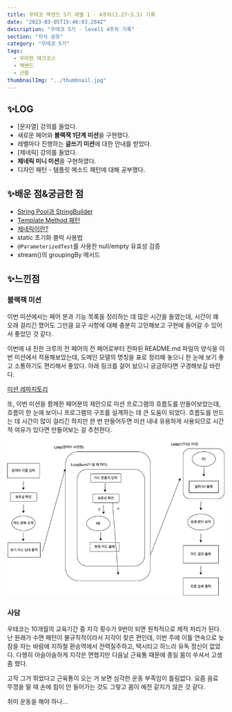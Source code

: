 ```yaml
---
title: 우테코 백엔드 5기 레벨 1 - 4주차(2.27~3.3) 기록
date: "2023-03-05T15:46:03.284Z"
description: "우테코 5기 - level1 4주차 기록"
section: "지식 공유" 
category: "우테코 5기"
tags:
  - 우아한 테크코스
  - 백엔드
  - 근황
thumbnailImg: "../thumbnail.jpg"
---
```


## ✨LOG

- [문자열] 강의를 들었다.
- 새로운 페어와 **블랙잭 1단계 미션**을 구현했다.
- 레벨마다 진행하는 **글쓰기 미션**에 대한 안내를 받았다.
- [제네릭] 강의를 들었다.
- **제네릭 미니 미션**을 구현하였다.
- 디자인 패턴 - 템플릿 메소드 패턴에 대해 공부했다.

## ✨배운 점&궁금한 점

- [String Pool과 StringBuilder](https://amaran-th.github.io/%EC%9A%B0%ED%85%8C%EC%BD%94%205%EA%B8%B0/[Java]%20String%20Pool%EA%B3%BC%20StringBuilder/)
- [Template Method 패턴](https://amaran-th.github.io/%EC%9A%B0%ED%85%8C%EC%BD%94%205%EA%B8%B0/[%EB%94%94%EC%9E%90%EC%9D%B8%20%ED%8C%A8%ED%84%B4]%20Template%20Method%20Pattern/)
- [제네릭이란?](<https://amaran-th.github.io/%EC%9A%B0%ED%85%8C%EC%BD%94%205%EA%B8%B0/[Java]%20%EC%A0%9C%EB%84%A4%EB%A6%AD(Generic)/>)
- static 초기화 블럭 사용법
- `@ParameterizedTest`를 사용한 null/empty 유효성 검증
- stream()의 groupingBy 메서드

## ✨느낀점

### 블랙잭 미션

이번 미션에서는 페어 분과 기능 목록을 정리하는 데 많은 시간을 들였는데, 시간이 꽤 오래 걸리긴 했어도 그만큼 요구 사항에 대해 충분히 고민해보고 구현에 들어갈 수 있어서 좋았던 것 같다.

이번에 내 친한 크루의 전 페어의 전 페어로부터 전파된 README.md 파일의 양식을 이번 미션에서 적용해보았는데, 도메인 모델의 명칭을 표로 정리해 놓으니 한 눈에 보기 좋고 소통하기도 편리해서 좋았다. 아래 링크를 걸어 놨으니 궁금하다면 구경해보길 바란다.

[미션 레파지토리](https://github.com/amaran-th/java-blackjack/tree/step1/docs)

또, 이번 미션을 함께한 페어분의 제안으로 미션 프로그램의 흐름도를 만들어보았는데, 흐름이 한 눈에 보이니 프로그램의 구조를 설계하는 데 큰 도움이 되었다. 흐름도를 만드는 데 시간이 많이 걸리긴 하지만 한 번 만들어두면 미션 내내 유용하게 사용되므로 시간적 여유가 있다면 만들어보는 걸 추천한다.

![흐름도](./flowChart.png)

### 사담

우테코는 10개월의 교육기간 중 지각 횟수가 9번이 되면 원칙적으로 제적 처리가 된다. 난 원래가 수면 패턴이 불규칙적이라서 지각이 잦은 편인데, 이번 주에 이틀 연속으로 늦잠을 자는 바람에 지하철 환승역에서 전력질주하고, 택시타고 하느라 유독 정신이 없었다. 다행히 아슬아슬하게 지각은 면했지만 다음날 근육통 때문에 종일 몸이 쑤셔서 고생 좀 했다.

고작 그거 뛰었다고 근육통이 오는 거 보면 심각한 운동 부족임이 틀림없다. 요즘 음료 뚜껑을 딸 때 손에 힘이 안 들어가는 것도 그렇고 몸이 예전 같지가 않은 것 같다.

취미 운동을 해야 하나…
